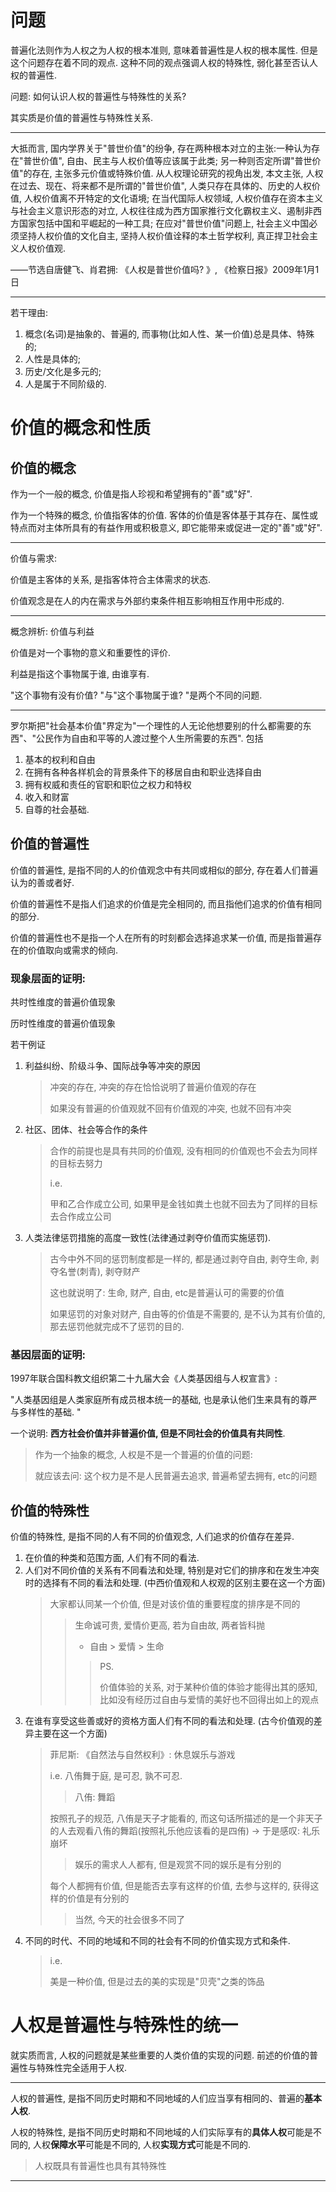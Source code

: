 # 问题

普遍化法则作为人权之为人权的根本准则, 意味着普遍性是人权的根本属性. 但是这个问题存在着不同的观点. 这种不同的观点强调人权的特殊性, 弱化甚至否认人权的普遍性. 

问题: 如何认识人权的普遍性与特殊性的关系? 

其实质是价值的普遍性与特殊性关系. 

---

大抵而言, 国内学界关于"普世价值"的纷争, 存在两种根本对立的主张:一种认为存在"普世价值", 自由、民主与人权价值等应该属于此类; 另一种则否定所谓"普世价值"的存在, 主张多元价值或特殊价值. 从人权理论研究的视角出发, 本文主张, 人权在过去、现在、将来都不是所谓的"普世价值", 人类只存在具体的、历史的人权价值, 人权价值离不开特定的文化语境; 在当代国际人权领域, 人权价值存在资本主义与社会主义意识形态的对立, 人权往往成为西方国家推行文化霸权主义、遏制非西方国家包括中国和平崛起的一种工具; 在应对"普世价值"问题上, 社会主义中国必须坚持人权价值的文化自主, 坚持人权价值诠释的本土哲学权利, 真正捍卫社会主义人权价值观. 

——节选自唐健飞、肖君拥: 《人权是普世价值吗? 》, 《检察日报》2009年1月1日

---

若干理由: 

1. 概念(名词)是抽象的、普遍的, 而事物(比如人性、某一价值)总是具体、特殊的; 
2. 人性是具体的; 
3. 历史/文化是多元的; 
4. 人是属于不同阶级的. 

# 价值的概念和性质

## 价值的概念

作为一个一般的概念, 价值是指人珍视和希望拥有的"善"或"好". 

作为一个特殊的概念, 价值指客体的价值. 客体的价值是客体基于其存在、属性或特点而对主体所具有的有益作用或积极意义, 即它能带来或促进一定的"善"或"好". 

---

价值与需求: 

价值是主客体的关系, 是指客体符合主体需求的状态. 

价值观念是在人的内在需求与外部约束条件相互影响相互作用中形成的. 

---

概念辨析: 价值与利益

价值是对一个事物的意义和重要性的评价. 

利益是指这个事物属于谁, 由谁享有. 

"这个事物有没有价值? "与"这个事物属于谁? "是两个不同的问题. 

---

罗尔斯把"社会基本价值"界定为"一个理性的人无论他想要别的什么都需要的东西"、"公民作为自由和平等的人渡过整个人生所需要的东西". 包括
1. 基本的权利和自由
2. 在拥有各种各样机会的背景条件下的移居自由和职业选择自由
3. 拥有权威和责任的官职和职位之权力和特权
4. 收入和财富
5. 自尊的社会基础. 

## 价值的普遍性

价值的普遍性, 是指不同的人的价值观念中有共同或相似的部分, 存在着人们普遍认为的善或者好. 

价值的普遍性不是指人们追求的价值是完全相同的, 而且指他们追求的价值有相同的部分. 

价值的普遍性也不是指一个人在所有的时刻都会选择追求某一价值, 而是指普遍存在的价值取向或需求的倾向. 

### 现象层面的证明: 

共时性维度的普遍价值现象

历时性维度的普遍价值现象

若干例证
1. 利益纠纷、阶级斗争、国际战争等冲突的原因
   > 冲突的存在, 冲突的存在恰恰说明了普遍价值观的存在
   > 
   > 如果没有普遍的价值观就不回有价值观的冲突, 也就不回有冲突
2. 社区、团体、社会等合作的条件
   > 合作的前提也是具有共同的价值观, 没有相同的价值观也不会去为同样的目标去努力
   > 
   > i.e. 
   > 
   > 甲和乙合作成立公司, 如果甲是金钱如粪土也就不回去为了同样的目标去合作成立公司
3. 人类法律惩罚措施的高度一致性(法律通过剥夺价值而实施惩罚). 
   > 古今中外不同的惩罚制度都是一样的, 都是通过剥夺自由, 剥夺生命, 剥夺名誉(刺青), 剥夺财产
   > 
   > 这也就说明了: 生命, 财产, 自由, etc是普遍认可的需要的价值
   > 
   > 如果惩罚的对象对财产, 自由等的价值是不需要的, 是不认为其有价值的, 那去惩罚他就完成不了惩罚的目的.

### 基因层面的证明: 

1997年联合国科教文组织第二十九届大会《人类基因组与人权宣言》:

"人类基因组是人类家庭所有成员根本统一的基础, 也是承认他们生来具有的尊严与多样性的基础. "

一个说明: **西方社会价值并非普遍价值, 但是不同社会的价值具有共同性**. 

> 作为一个抽象的概念, 人权是不是一个普遍的价值的问题:
>
> 就应该去问: 这个权力是不是人民普遍去追求, 普遍希望去拥有, etc的问题

## 价值的特殊性

价值的特殊性, 是指不同的人有不同的价值观念, 人们追求的价值存在差异. 
1. 在价值的种类和范围方面, 人们有不同的看法. 
2. 人们对不同价值的关系有不同看法和处理, 特别是对它们的排序和在发生冲突时的选择有不同的看法和处理. (中西价值观和人权观的区别主要在这一个方面)
   > 大家都认同某一个价值, 但是对该价值的重要程度的排序是不同的
   > > 生命诚可贵, 爱情价更高, 若为自由故, 两者皆科抛
   > > - 自由 > 爱情 > 生命
   > > > PS.
   > > > 
   > > > 价值体验的关系, 对于某种价值的体验才能得出其的感知, 比如没有经历过自由与爱情的美好也不回得出如上的观点
3. 在谁有享受这些善或好的资格方面人们有不同的看法和处理. (古今价值观的差异主要在这一个方面)
   > 菲尼斯: 《自然法与自然权利》: 休息娱乐与游戏
   > 
   > i.e. 八侑舞于庭, 是可忍, 孰不可忍.
   > > 八侑: 舞蹈
   > 
   > 按照孔子的规范, 八侑是天子才能看的, 而这句话所描述的是一个非天子的人去观看八侑的舞蹈(按照礼乐他应该看的是四侑) → 于是感叹: 礼乐崩坏
   > > 娱乐的需求人人都有, 但是观赏不同的娱乐是有分别的
   > 
   > 每个人都拥有价值, 但是能否去享有这样的价值, 去参与这样的, 获得这样的价值是有分别的
   > > 当然, 今天的社会很多不同了
4. 不同的时代、不同的地域和不同的社会有不同的价值实现方式和条件. 
   > i.e. 
   > 
   > 美是一种价值, 但是过去的美的实现是"贝壳"之类的饰品

# 人权是普遍性与特殊性的统一

就实质而言, 人权的问题就是某些重要的人类价值的实现的问题. 前述的价值的普遍性与特殊性完全适用于人权. 

---

人权的普遍性, 是指不同历史时期和不同地域的人们应当享有相同的、普遍的**基本人权**. 

人权的特殊性, 是指不同历史时期和不同地域的人们实际享有的**具体人权**可能是不同的, 人权**保障水平**可能是不同的, 人权**实现方式**可能是不同的. 

> 人权既具有普遍性也具有其特殊性

---

